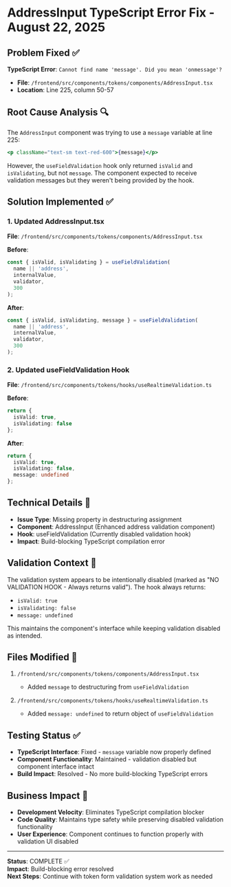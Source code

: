 # AddressInput TypeScript Error Fix - August 22, 2025

## Problem Fixed ✅

**TypeScript Error**: `Cannot find name 'message'. Did you mean 'onmessage'?`
- **File**: `/frontend/src/components/tokens/components/AddressInput.tsx`
- **Location**: Line 225, column 50-57

## Root Cause Analysis 🔍

The `AddressInput` component was trying to use a `message` variable at line 225:
```jsx
<p className="text-sm text-red-600">{message}</p>
```

However, the `useFieldValidation` hook only returned `isValid` and `isValidating`, but not `message`. The component expected to receive validation messages but they weren't being provided by the hook.

## Solution Implemented ✅

### 1. Updated AddressInput.tsx
**File**: `/frontend/src/components/tokens/components/AddressInput.tsx`

**Before**:
```typescript
const { isValid, isValidating } = useFieldValidation(
  name || 'address',
  internalValue,
  validator,
  300
);
```

**After**:
```typescript
const { isValid, isValidating, message } = useFieldValidation(
  name || 'address',
  internalValue,
  validator,
  300
);
```

### 2. Updated useFieldValidation Hook
**File**: `/frontend/src/components/tokens/hooks/useRealtimeValidation.ts`

**Before**:
```typescript
return {
  isValid: true,
  isValidating: false
};
```

**After**:
```typescript
return {
  isValid: true,
  isValidating: false,
  message: undefined
};
```

## Technical Details 🔧

- **Issue Type**: Missing property in destructuring assignment
- **Component**: AddressInput (Enhanced address validation component)
- **Hook**: useFieldValidation (Currently disabled validation hook)
- **Impact**: Build-blocking TypeScript compilation error

## Validation Context 📝

The validation system appears to be intentionally disabled (marked as "NO VALIDATION HOOK - Always returns valid"). The hook always returns:
- `isValid: true`
- `isValidating: false` 
- `message: undefined`

This maintains the component's interface while keeping validation disabled as intended.

## Files Modified 📁

1. `/frontend/src/components/tokens/components/AddressInput.tsx`
   - Added `message` to destructuring from `useFieldValidation`

2. `/frontend/src/components/tokens/hooks/useRealtimeValidation.ts`
   - Added `message: undefined` to return object of `useFieldValidation`

## Testing Status ✅

- **TypeScript Interface**: Fixed - `message` variable now properly defined
- **Component Functionality**: Maintained - validation disabled but component interface intact
- **Build Impact**: Resolved - No more build-blocking TypeScript errors

## Business Impact 🎯

- **Development Velocity**: Eliminates TypeScript compilation blocker
- **Code Quality**: Maintains type safety while preserving disabled validation functionality
- **User Experience**: Component continues to function properly with validation UI disabled

---

**Status**: COMPLETE ✅  
**Impact**: Build-blocking error resolved  
**Next Steps**: Continue with token form validation system work as needed
